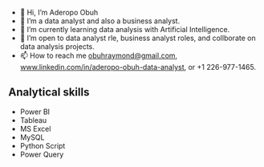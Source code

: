 - 👋 Hi, I’m Aderopo Obuh
- 👀 I’m a data analyst and also a business analyst.
- 🌱 I’m currently learning data analysis with Artificial Intelligence.
- 💞️ I’m open to data analyst rle, business analyst roles, and collborate on data analysis projects.
- 📫 How to reach me obuhraymond@gmail.com, www.linkedin.com/in/aderopo-obuh-data-analyst, or +1 226-977-1465.

Analytical skills
---
- Power BI
- Tableau
- MS Excel
- MySQL
- Python Script
- Power Query


